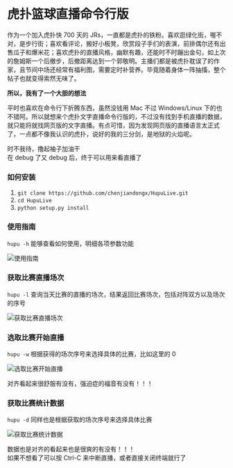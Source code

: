 # 虎扑篮球直播命令行版  

作为一个加入虎扑快 700 天的 JRs，一直都是虎扑的铁粉。喜欢逛绿化街，喔不对，是步行街；喜欢看评论，搬好小板凳，欣赏段子手们的表演，前排偶尔还有出售瓜子和爆米花；喜欢虎扑的直播风格，幽默有趣，还能时不时蹦出金句，如上次的詹姆斯一个后撤步，后撤距离达到一个郭敬明。主播们都是被虎扑耽误了的作家，且节间中场还经常有福利图，需要定时补营养。毕竟随着身体一阵抽搐，整个帖子也就变得索然无味了。

**所以，我有了一个大胆的想法**  

平时也喜欢在命令行下折腾东西，虽然没钱用 Mac 不过 Windows/Linux 下的也不错阿。所以就想来个虎扑文字直播命令行版的，不过没有找到手机直播的数据，就只能将就找网页版的文字直播。有点可惜，因为发现网页版的直播语言太正式了，一点都不像我认识的虎扑，说好的我的三分剑，是地狱的火焰呢。 

时不我待，撸起袖子加油干  
在 debug 了又 debug 后，终于可以用来看直播了  

### 如何安装
1. ``` git clone https://github.com/chenjiandongx/HupuLive.git ```
2. ``` cd HupuLive ```  
3. ``` python setup.py install ```  

### 使用指南  
```hupu -h``` 能够查看如何使用，明细各项参数功能  

![使用指南](https://github.com/chenjiandongx/HupuLive/blob/master/images/hupu-0.gif)  

### 获取比赛直播场次  
```hupu -l``` 查询当天比赛的直播的场次，结果返回比赛场次，包括对阵双方以及场次的序号  

![获取比赛直播场次](https://github.com/chenjiandongx/HupuLive/blob/master/images/hupu-2.gif)  

### 选取比赛开始直播  
```hupu -w``` 根据获得的场次序号来选择具体的比赛，比如这里的 0  

![选取比赛开始直播](https://github.com/chenjiandongx/HupuLive/blob/master/images/hupu-3.gif)  

对齐看起来很舒服有没有，强迫症的福音有没有！！！

### 获取比赛统计数据  
```hupu -d``` 同样也是根据获取的场次序号来选择具体比赛  

![获取比赛统计数据](https://github.com/chenjiandongx/HupuLive/blob/master/images/hupu-4.gif)  

数据也是对齐的看起来也是很爽的有没有！！！  
如果不想看了可以按 Ctrl-C 来中断直播，或者直接关闭终端就行了
